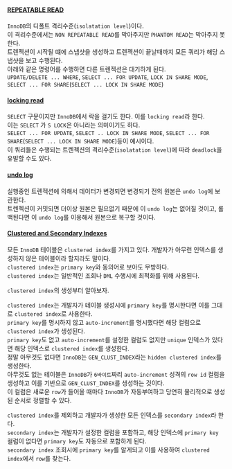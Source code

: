 #### [REPEATABLE READ](https://dev.mysql.com/doc/refman/8.0/en/glossary.html#glos_repeatable_read)
`InnoDB`의 디폴트 격리수준(`isolatation level`)이다.  
이 격리수준에서는 `NON REPEATABLE READ`를 막아주지만 `PHANTOM READ`는 막아주지 못한다.  
트렌젝션이 시작될 떄에 스냅샷을 생성하고 트렌젝션이 끝날때까지 모든 쿼리가 해당 스냅샷을 보고 수행된다.  
아래와 같은 명령어를 수행하면 다른 트렌젝션은 대기하게 된다.  
`UPDATE/DELETE ... WHERE`, `SELECT ... FOR UPDATE`, `LOCK IN SHARE MODE`, `SELECT ... FOR SHARE`(`SELECT ... LOCK IN SHARE MODE`)

#### [locking read](https://dev.mysql.com/doc/refman/8.0/en/glossary.html#glos_locking)
`SELECT` 구문이지만 `InnoDB`에서 락을 걸기도 한다. 이를 `locking read`라 한다.  
이는 `SELECT` 가 `S LOCK`은 아니라는 의미이기도 하다.  
`SELECT ... FOR UPDATE`, `SELECT .. LOCK IN SHARE MODE`, `SELECT ... FOR SHARE`(`SELECT ... LOCK IN SHARE MODE`)등이 예시이다.  
이 쿼리들은 수행되는 트렌젝션의 격리수준(`isolatation level`)에 따라 `deadlock`을 유발할 수도 있다.

#### [undo log](https://dev.mysql.com/doc/refman/8.0/en/glossary.html#glos_undo_log)
실행중인 트렌젝션에 의해서 데이터가 변경되면 변경되기 전의 원본은 `undo log`에 보관한다.  
트렌젝션이 커밋되면 더이상 원본은 필요없기 때문에 이 `undo log`는 없어질 것이고, 롤백된다면 이 `undo log`를 이용해서 원본으로 복구할 것이다.  

#### [Clustered and Secondary Indexes](https://dev.mysql.com/doc/refman/8.0/en/innodb-index-types.html)
모든 `InnoDB` 테이블은 `clustered index`를 가지고 있다. 개발자가 아무런 인덱스를 생성하지 않은 테이블이라 할지라도 말이다.  
`clustered index`는 `primary key`와 동의어로 보아도 무방하다.  
`clustered index`는 일반적인 조회나 `DML` 수행시에 최적화를 위해 사용된다.

`clustered index`의 생성부터 알아보자.

`clustered index`는 개발자가 테이블 생성시에 `primary key`를 명시한다면 이를 그대로 `clustered index`로 사용한다.  
`primary key`를 명시하지 않고 `auto-increment`를 명시했다면 해당 컬럼으로 `clustered index`가 생성된다.  
`primary key`도 없고 `auto-increment`를 설정한 컬럼도 없지만 `unique` 인덱스가 있다면 해당 인덱스로 `clustered index`를 생성한다.   
정말 아무것도 없다면 `InnoDB`는 `GEN_CLUST_INDEX`라는 `hidden clustered index`를 생성한다.  
아무것도 없는 테이블은 `InnoDB`가 `6바이트`짜리 `auto-increment` 성격의 `row id` 컬럼을 생성하고 이를 기반으로 `GEN_CLUST_INDEX`를 생성하는 것이다.  
이 컬럼은 새로운 `row`가 들어올 때마다 `InnoDB`가 자동부여하고 당연히 물리적으로 생성된 순서로 정렬할 수 있다.

`clustered index`를 제외하고 개발자가 생성한 모든 인덱스를 `secondary index`라 한다.  
`secondary index`는 개발자가 설정한 컬럼을 포함하고, 해당 인덱스에 `primary key` 컬럼이 없다면 `primary key`도 자동으로 포함하게 된다.  
`secondary index` 조회시에 `primary key`를 알게되고 이를 사용하여 `clustered index`에서 `row`를 찾는다.